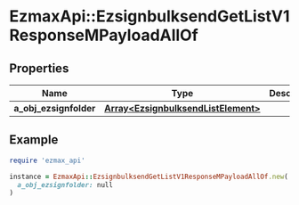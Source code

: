 # EzmaxApi::EzsignbulksendGetListV1ResponseMPayloadAllOf

## Properties

| Name | Type | Description | Notes |
| ---- | ---- | ----------- | ----- |
| **a_obj_ezsignfolder** | [**Array&lt;EzsignbulksendListElement&gt;**](EzsignbulksendListElement.md) |  | [optional] |

## Example

```ruby
require 'ezmax_api'

instance = EzmaxApi::EzsignbulksendGetListV1ResponseMPayloadAllOf.new(
  a_obj_ezsignfolder: null
)
```

